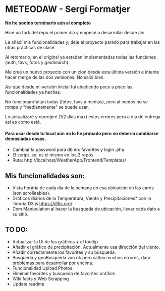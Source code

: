 # METEODAW - Sergi Formatjer

**No he podido terminarlo aún al completo**

Hice un fork del repo el primer día y empecé a desarrollar desde ahí.

Le añadí mis funcionalidades y, deje el proyecto parado para trabajar en las otras prácticas de clase.

Al retomarlo, en el original ya estaban implementadas todas las funciones (auth, favs, fotos y geoSearch)

Me creé un nuevo proyecto con un clon desde esta última versión e intente hacer merge de las dos versiones. No salió bien.

Así que desde mi versión inicial fuí añadiendo poco a poco las funcionalidades ya hechas.

No funcionan/faltan todas (fotos, favs a medias), pero al menos no se rompe y "medianamente" se puede usar.

Lo actualizaré y corregiré (1/2 dias max) estos errores pero a dia de entrega así es como está.

#### Para usar desde tu local aún no lo he probado pero no debería cambiarse demasiadas cosas.

- Cambiar la password para db en: favorites y login .php
- El script .sql es el mismo en los 2 repos.
- Ruta: http://localhost/WeatherApp/Frontend/Templates/

## Mis funcionalidades son:

- Vista horária de cada dia de la semana en esa ubicación en las cards (son scrolleables).
- Gráficos diários de la Temperatura, Viento y Precipitaciones\* con la libraría D3.js https://d3js.org/
- Dom Manipulation al hacer la busqueda de ubicación, llevar cada dato a su sitio.

## TO DO:

- Actualizar la UI de los gráficos + el tooltip
- Añadir el gráfico de precipitación. Actualmente usa dirección del viento.
- Añadir correctamente los favorites y su búsqueda.
- Busqueda y geoBusqueda van ok pero saltan muchos errores, dará problemas para desarrollar por encima.
- Funcionalidad Upload Photos
- Eliminar favorites y busqueda de favorites onClick
- Wiki facts y Web Scrapping
- Update readme.
